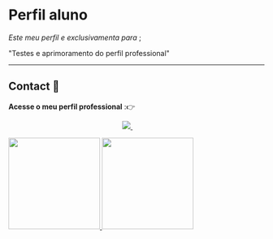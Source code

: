 # Perfil aluno

 
 _Este meu perfil e exclusivamenta para_ ;

"Testes e aprimoramento do perfil professional"
 ___
## Contact :iphone:

**Acesse o meu perfil professional** ::point_right:
 <p align="center">
   <a href="gitigyb.com/fredericofreitas"> 
    <img src="https://img.shields.io/badge/GitHub-100000?style=for-the-badge&logo=github&logoColor=white">
   </a>
 &nbsp;&nbsp;&nbsp;&nbsp;&nbsp;&nbsp;&nbsp;&nbsp;&nbsp;
 
<div>
 <a href="https://github.com/fredericohallamman">
<img height="180em" src="https://github-readme-stats.vercel.app/api?username=fredericohallamman&show_icons=true&theme=github_dark&include_all_commits=true&count_private=true"/>
<img height="180em" src="https://github-readme-stats.vercel.app/api/top-langs/?username=fredericohallamman&layout=compact&langs_count=4&theme=github_dark"/>
  

